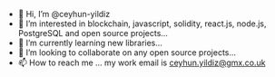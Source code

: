 - 👋 Hi, I’m @ceyhun-yildiz
- 👀 I’m interested in blockchain, javascript, solidity, react.js, node.js, PostgreSQL and open source projects...
- 🌱 I’m currently learning new libraries...
- 💞️ I’m looking to collaborate on any open source projects...
- 📫 How to reach me ... my work email is ceyhun.yildiz@gmx.co.uk

<!---
ceyhun-yildiz/ceyhun-yildiz is a ✨ special ✨ repository because its `README.md` (this file) appears on your GitHub profile.
You can click the Preview link to take a look at your changes.
--->
